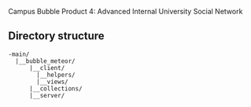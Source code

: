 Campus Bubble Product 4: Advanced Internal University Social Network

## Directory structure
```
-main/
  |__bubble_meteor/
      |__client/
        |__helpers/
        |__views/
      |__collections/
      |__server/
```

